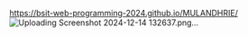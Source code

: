 https://bsit-web-programming-2024.github.io/MULANDHRIE/
![Uploading Screenshot 2024-12-14 132637.png…]()
